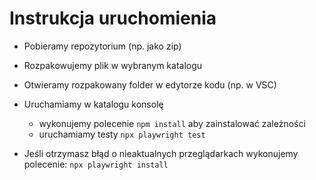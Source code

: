 # Instrukcja uruchomienia

- Pobieramy repozytorium (np. jako zip)
- Rozpakowujemy plik w wybranym katalogu
- Otwieramy rozpakowany folder w edytorze kodu (np. w VSC)
- Uruchamiamy w katalogu konsolę

  - wykonujemy polecenie `npm install` aby zainstalować zależności
  - uruchamiamy testy `npx playwright test`

- Jeśli otrzymasz błąd o nieaktualnych przeglądarkach wykonujemy polecenie:
  `npx playwright install`
